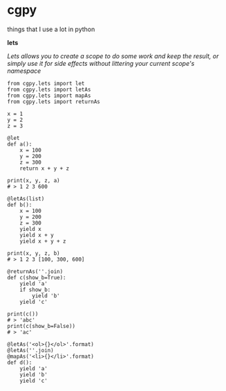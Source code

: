 # cgpy
things that I use a lot in python

**lets**

*Lets allows you to create a scope to do some work and keep the result, or simply use it for side effects without littering your current scope's namespace*
```
from cgpy.lets import let
from cgpy.lets import letAs
from cgpy.lets import mapAs
from cgpy.lets import returnAs

x = 1
y = 2
z = 3

@let
def a():
    x = 100
    y = 200
    z = 300
    return x + y + z
    
print(x, y, z, a)
# > 1 2 3 600

@letAs(list)
def b():
    x = 100
    y = 200
    z = 300
    yield x
    yield x + y
    yield x + y + z

print(x, y, z, b)
# > 1 2 3 [100, 300, 600]

@returnAs(''.join)
def c(show_b=True):
    yield 'a'
    if show_b:
        yield 'b'
    yield 'c'
    
print(c())
# > 'abc'
print(c(show_b=False))
# > 'ac'

@letAs('<ol>{}</ol>'.format)
@letAs(''.join)
@mapAs('<li>{}</li>'.format)
def d():
    yield 'a'
    yield 'b'
    yield 'c'
```

